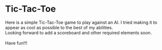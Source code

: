 # Tic-Tac-Toe
Here is a simple Tic-Tac-Toe game to play against an AI. I tried making it to appear as cool as possible to the best of my abilities.\
Looking forward to add a scoreboard and other required elements soon.\
<br>
Have fun!!!
